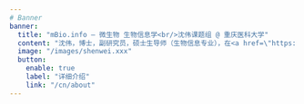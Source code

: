 ```yaml
---
# Banner
banner:
  title: "mBio.info – 微生物 生物信息学<br/>沈伟课题组 @ 重庆医科大学"
  content: "沈伟，博士，副研究员，硕士生导师（生物信息专业），在<a href=\"https://www.cqmu.edu.cn/\" target=\"_blank\" rel=\"noopener\">重庆医科大学</a> <a href=\"https://www.cqsahcqmu.cn/\" target=\"_blank\" rel=\"noopener\">附属第二医院</a> <a href=\"https://infect-hepatol-cqmu.cqcyfey.cn/\" target=\"_blank\" rel=\"noopener\">病毒性肝炎研究所</a>工作。2010年本科毕业于重庆邮电大学生物信息学专业，2013年在第三军医大学获得生物信息学专业硕士学位（导师：李彦）, 2017年在第三军医大学获得微生物学博士学位（导师：胡福泉）。博士毕业后在西部战区总医院检验科工作，随后于2022年在重庆医科大学附属第二医院病毒性肝炎研究所从事博士后研究工作（合作导师：<a href=\"https://infect-hepatol-cqmu.cqcyfey.cn/index/artic/articContent?articid=89\" target=\"_blank\" rel=\"noopener\">任红</a>）。2023年10月至2024年9月受留学基金委资助，在欧洲生物信息学研究所（EBI）的<a href=\"https://scholar.google.com/citations?user=GrvA1YwAAAAJ&hl=en\" target=\"_blank\" rel=\"noopener\">Zamin Iqbal</a>课题组合作访问。<br/><br/>沈伟的研究工作聚焦于微生物基因组、宏基因组相关生物信息学算法与软件开发, 例如超大规模原核微生物基因组序列比对 (<a href=\"https://bioinf.shenwei.me/LexicMap/\" target=\"_blank\" rel=\"noopener\">LexicMap</a>), 宏基因组物种组成分析与临床病原生物检测 (<a href=\"https://bioinf.shenwei.me/kmcp/\" target=\"_blank\" rel=\"noopener\">KMCP</a>), 分类学数据查询与处理(<a href=\"https://bioinf.shenwei.me/taxonkit\" target=\"_blank\" rel=\"noopener\">TaxonKit</a>), FASTA/Q文件处理的瑞士军刀 (<a href=\"https://bioinf.shenwei.me/seqkit\" target=\"_blank\" rel=\"noopener\">SeqKit</a>)。<br/><br/>目前，我们在重庆医科大学招收学术学位生物信息学专业（0710Z1）硕士研究生（[详情](/cn/join)）。 请联系： shenwei356@gmail.com"
  image: "/images/shenwei.xxx"
  button:
    enable: true
    label: "详细介绍"
    link: "/cn/about"
---
```





